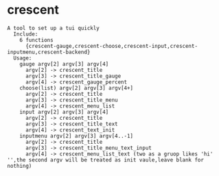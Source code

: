 crescent
============
    A tool to set up a tui quickly
      Include:
        6 functions
          {crescent-gauge,crescent-choose,crescent-input,crescent-inputmenu,crescent-backend}
      Usage:
        gauge argv[2] argv[3] argv[4]
          argv[2] -> crescent_title
          argv[3] -> crescent_title_gauge
          argv[4] -> crescent_gauge_percent
        choose(list) argv[2] argv[3] argv[4+]
          argv[2] -> crescent_title
          argv[3] -> crescent_title_menu
          argv[4] -> crescent_menu_list
        input argv[2] argv[3] argv[4]
          argv[2] -> crescent_title
          argv[3] -> crescent_title_text
          argv[4] -> crescent_text_init
        inputmenu argv[2] argv[3] argv[4..-1]
          argv[2] -> crescent_title
          argv[3] -> crescent_title_menu_text_input
          argv[4] -> crescent_menu_list_text (two as a gruop likes 'hi' '',the second argv will be treated as init vaule,leave blank for nothing)
